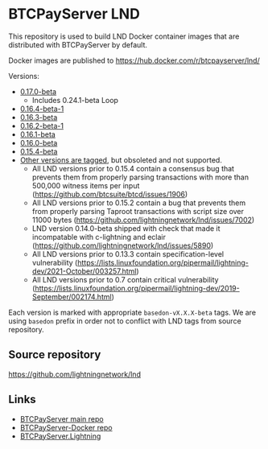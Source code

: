 # BTCPayServer LND 

This repository is used to build LND Docker container images that are distributed with BTCPayServer by default.

Docker images are published to https://hub.docker.com/r/btcpayserver/lnd/

Versions:
 - [0.17.0-beta](https://hub.docker.com/layers/btcpayserver/lnd/v0.17.0-beta/images/sha256-2f8d5b9428ecd90606769cdf1bb2063862c0eea115e1328ef7c8b1daf8a42d2d?context=explore)
    - Includes 0.24.1-beta Loop
 - [0.16.4-beta-1](https://hub.docker.com/layers/btcpayserver/lnd/v0.16.4-beta-1/images/sha256-9dd204b62d6c892485b3dd8a76e8f48545ceda5702c9d47329ba4bcbc535a8b4?context=explore)
 - [0.16.3-beta](https://hub.docker.com/layers/btcpayserver/lnd/v0.16.3-beta/images/sha256-9ff34769378cfca18664c7d1da3747e7ad7fb7f38a9a7b82a3d4f85e5bfef7bf?context=explore)
 - [0.16.2-beta-1](https://hub.docker.com/layers/btcpayserver/lnd/v0.16.2-beta-1/images/sha256-bfff9de84a0a4af9d643ff555125358861b70374976b970cc00d1e7fc44ed520?context=explore)
 - [0.16.1-beta](https://hub.docker.com/layers/btcpayserver/lnd/v0.16.0-beta/images/sha256-f0eb70c20691aaa2ffc34fd5bd6c284299c84e96152cda5e46882a3aa4a3c6a2?context=explore)
 - [0.16.0-beta](https://hub.docker.com/layers/btcpayserver/lnd/v0.16.0-beta/images/sha256-f0eb70c20691aaa2ffc34fd5bd6c284299c84e96152cda5e46882a3aa4a3c6a2?context=explore)
 - [0.15.4-beta](https://hub.docker.com/layers/btcpayserver/lnd/v0.15.4-beta-1/images/sha256-cadbbff93cf36146e24fa4f32170b4b9d278a2e1acfdc50470790a94506ee9c3?context=explore)
 - [Other versions are tagged](https://github.com/btcpayserver/lnd/tags), but obsoleted and not supported.
    - All LND versions prior to 0.15.4 contain a consensus bug that prevents them from properly parsing transactions with more than 500,000 witness items per input (https://github.com/btcsuite/btcd/issues/1906)
    - All LND versions prior to 0.15.2 contain a bug that prevents them from properly parsing Taproot transactions with script size over 11000 bytes (https://github.com/lightningnetwork/lnd/issues/7002)
    - LND version 0.14.0-beta shipped with check that made it incompatable with c-lightning and eclair (https://github.com/lightningnetwork/lnd/issues/5890)
    - All LND versions prior to 0.13.3 contain specification-level vulnerability (https://lists.linuxfoundation.org/pipermail/lightning-dev/2021-October/003257.html)
    - All LND versions prior to 0.7 contain critical vulnerability (https://lists.linuxfoundation.org/pipermail/lightning-dev/2019-September/002174.html)

Each version is marked with appropriate `basedon-vX.X.X-beta` tags. We are using `basedon` prefix in order not to conflict with LND tags from source repository.

## Source repository

https://github.com/lightningnetwork/lnd

## Links
* [BTCPayServer main repo](https://github.com/btcpayserver/btcpayserver)
* [BTCPayServer-Docker repo](https://github.com/btcpayserver/btcpayserver-docker)
* [BTCPayServer.Lightning](https://github.com/btcpayserver/BTCPayServer.Lightning)
